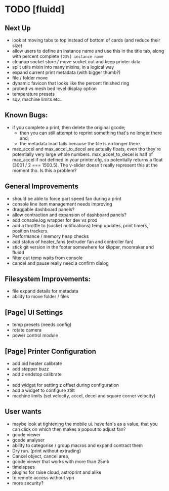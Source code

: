 # TODO [fluidd]

## Next Up
- look at moving tabs to top instead of bottom of cards (and reduce their size)
- allow users to define an instance name and use this in the title tab, along with percent complete `[23%] instance name`
- cleanup socket store / move socket out and keep printer data
- split utils mixin into many mixins, in a logical way
- expand current print metadata (with bigger thumb?)
- file / folder move
- dynamic favicon that looks like the percent finished ring
- probed vs mesh bed level display option
- temperature presets
- sqv, machine limits etc..

## Known Bugs:
- if you complete a print, then delete the original gcode;
  - then you can still attempt to reprint something that's no longer there and;
  - the metadata load fails because the file is no longer there.
- max_accel and max_accel_to_decel are actually floats, even tho they're potentially very large
  whole numbers. max_accel_to_decel is half of max_accel if not defined in your printer.cfg, so
  potentially returns a float (3001 / 2 === 1500.5). The v-slider doesn't really represent this
  at the moment tho. Is this a problem?

## General Improvements
- should be able to force part speed fan during a print
- console line item management needs improving
- draggable dashboard panels?
- allow contraction and expansion of dashboard panels?
- add console.log wrapper for dev vs prod
- add a throttle to (socket notifications) temp updates, print timers, position trackers.
- Performance / memory heap checks
- add status of heater_fans (extruder fan and controller fan)
- stick git version in the footer somewhere for klipper, moonraker and fluidd
- filter out temp waits from console
- cancel and pause really need a confirm dialog

## Filesystem Improvements:
- file expand details for metadata
- ability to move folder / files

## [Page] UI Settings
- temp presets (needs config)
- rotate camera
- power control module

## [Page] Printer Configuration
- add pid heater calibrate
- add stepper buzz
- add z endstop calibrate
- 
- add widget for setting z offset during configuration
- add a widget to configure ztilt
- machine limits (set velocity, accel, decel and square corner velocity)

## User wants
- maybe look at tightening the mobile ui. have fan's as a value, that you can click
  on which then makes a popout to adjust fan?
- gcode viewer
- gcode analyser
- ability to categorise / group macros and expand contract them
- Dry run. (print without extruding)
- Cancel object, cancel area,
- gcode viewer that works with more than 25mb
- timelapses
- plugins for raise cloud, astroprint and alike
- to remote access without vpn
- more security?
